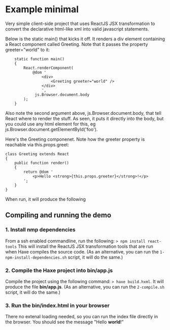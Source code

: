 # Example minimal

Very simple client-side project that uses ReactJS JSX transformation to convert the declarative html-like xml into valid javascript statements.

Below is the static main() that kicks it off. It renders a div element containing a React component called Greeting. Note that it passes the property greeter="world" to it:
```
	static function main() 
	{
		React.renderComponent(
			@dom '
				<div>
					<Greeting greeter="world" />
				</div>	
				',
			 js.Browser.document.body
		);
	}		

```
Also note the second argument above, js.Browser.document.body, that tell React where to render the stuff. As seen, it puts it directly into the body, but you could use any html element for this, eg js.Browser.document.getElementById('foo').

Here's the Greeting componenet. Note how the greeter property is reachable via this.props.greet:
```
class Greeting extends React
{
	public function render() 
	{
		return @dom '
			<p>Hello <strong>{this.props.greeter}</strong>!</p>				
		';
	}		
}
```

When run, it will produce the following

## Compiling and running the demo

### 1. Install nmp dependencies
From a ssh enabled commandline, run the following: `> npm install react-tools` This will install the ReactJS JSX transformation tools that are run when Haxe compiles the source code.
(As an alternative, you can run the `1-npm-install-dependencies.sh` script, it will do the same.)

### 2. Compile the Haxe project into bin/app.js
Compile the project using the following command: `> haxe build.hxml`. It will produce the file **bin/app.js**.
(As an alternative, you can run the `2-compile.sh` script, it will do the same.)

### 3. Run the bin/index.html in your browser
There no extenal loading needed, so you can run the index file directly in the browser. You should see the message "Hello **world**!"







